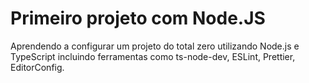 # Primeiro projeto com Node.JS

Aprendendo a configurar um projeto do total zero utilizando Node.js e TypeScript incluindo ferramentas como ts-node-dev, ESLint, Prettier, EditorConfig.
